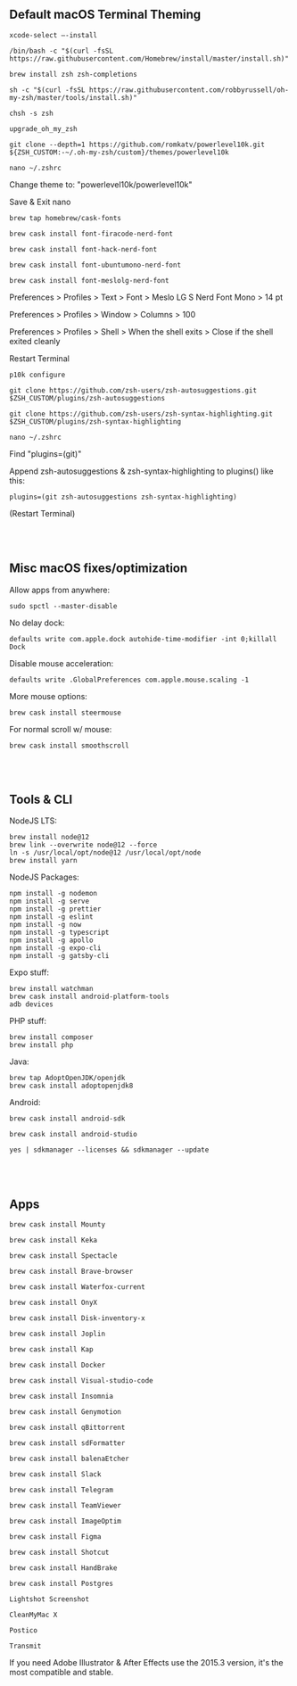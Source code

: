 ## Default macOS Terminal Theming
```
xcode-select —-install

/bin/bash -c "$(curl -fsSL https://raw.githubusercontent.com/Homebrew/install/master/install.sh)"

brew install zsh zsh-completions

sh -c "$(curl -fsSL https://raw.githubusercontent.com/robbyrussell/oh-my-zsh/master/tools/install.sh)"

chsh -s zsh

upgrade_oh_my_zsh

git clone --depth=1 https://github.com/romkatv/powerlevel10k.git ${ZSH_CUSTOM:-~/.oh-my-zsh/custom}/themes/powerlevel10k

nano ~/.zshrc
```
Change theme to: "powerlevel10k/powerlevel10k"  

Save & Exit nano  
```
brew tap homebrew/cask-fonts

brew cask install font-firacode-nerd-font

brew cask install font-hack-nerd-font

brew cask install font-ubuntumono-nerd-font

brew cask install font-meslolg-nerd-font
```

Preferences > Profiles > Text > Font > Meslo LG S Nerd Font Mono > 14 pt  

Preferences > Profiles > Window > Columns > 100  

Preferences > Profiles > Shell > When the shell exits > Close if the shell exited cleanly  

Restart Terminal  
```
p10k configure

git clone https://github.com/zsh-users/zsh-autosuggestions.git $ZSH_CUSTOM/plugins/zsh-autosuggestions

git clone https://github.com/zsh-users/zsh-syntax-highlighting.git $ZSH_CUSTOM/plugins/zsh-syntax-highlighting

nano ~/.zshrc
```
Find "plugins=(git)"  

Append zsh-autosuggestions & zsh-syntax-highlighting to plugins() like this:  
```
plugins=(git zsh-autosuggestions zsh-syntax-highlighting)
```
(Restart Terminal)  

<br/>
<br/>

## Misc macOS fixes/optimization

Allow apps from anywhere:
```
sudo spctl --master-disable
```

No delay dock:
```
defaults write com.apple.dock autohide-time-modifier -int 0;killall Dock
```

Disable mouse acceleration:
```
defaults write .GlobalPreferences com.apple.mouse.scaling -1
```

More mouse options:
```
brew cask install steermouse
```

For normal scroll w/ mouse:
```
brew cask install smoothscroll
```
<br/>
<br/>

## Tools & CLI

NodeJS LTS:
```
brew install node@12
brew link --overwrite node@12 --force
ln -s /usr/local/opt/node@12 /usr/local/opt/node
brew install yarn
```

NodeJS Packages:
```
npm install -g nodemon
npm install -g serve
npm install -g prettier
npm install -g eslint
npm install -g now
npm install -g typescript
npm install -g apollo
npm install -g expo-cli
npm install -g gatsby-cli
```

Expo stuff:
```
brew install watchman
brew cask install android-platform-tools
adb devices
```

PHP stuff:
```
brew install composer
brew install php
```

Java:
```
brew tap AdoptOpenJDK/openjdk
brew cask install adoptopenjdk8
```

Android:
```
brew cask install android-sdk

brew cask install android-studio

yes | sdkmanager --licenses && sdkmanager --update
```

<br/>
<br/>

## Apps
```
brew cask install Mounty

brew cask install Keka

brew cask install Spectacle

brew cask install Brave-browser

brew cask install Waterfox-current

brew cask install OnyX

brew cask install Disk-inventory-x

brew cask install Joplin

brew cask install Kap

brew cask install Docker

brew cask install Visual-studio-code

brew cask install Insomnia

brew cask install Genymotion

brew cask install qBittorrent

brew cask install sdFormatter

brew cask install balenaEtcher

brew cask install Slack

brew cask install Telegram

brew cask install TeamViewer

brew cask install ImageOptim

brew cask install Figma

brew cask install Shotcut

brew cask install HandBrake

brew cask install Postgres

Lightshot Screenshot

CleanMyMac X

Postico

Transmit
```

If you need Adobe Illustrator & After Effects use the 2015.3 version, it's the most compatible and stable.
